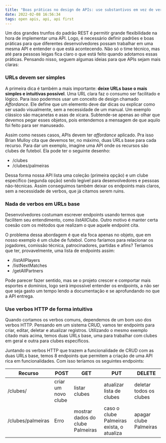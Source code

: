 ```yaml
---
title: "Boas práticas no design de APIs: use substantivos em vez de verbos"
date: 2022-02-08 16:56:34
tags: open apis, api, api first
---
```


Um dos grandes trunfos do padrão REST é permitir grande flexibilidade na hora de implementar uma API. Logo, é necessário definir padrões e boas práticas para que diferentes desenvolvedores possam trabalhar em uma mesma API e entender o que está acontecendo. Não só o time técnico, mas até para pessoas leigas fica claro o que está feito quando adotamos essas práticas. Pensando nisso, seguem algumas ideias para que APIs sejam mais claras:

### URLs devem ser simples

A primeira dica é também a mais importante: **deixe URLs base o mais simples e intuitivas possível**. Uma URL clara faz o consumo ser facilitado e lógico. Para isso podermos usar um conceito de design chamado *Affordance*. Ele define que um elemento deve dar dicas ou explicar como ser usado visualmente, sem a necessidade de um manual. Um exemplo clássico são maçanetas e asas de xícara. Subtende-se apenas ao olhar que devemos pegar esses objetos, pois entendemos a mensagem de que aquilo foi feito para ser manuseado.

Assim como nesses casos, APIs devem ter *affordance* aplicado. Pra isso Brian Mulloy cita que devemos ter, no máximo, duas URLs base para cada recurso. Para dar um exemplo, imagine uma API onde os recursos são clubes de futebol. Ela pode ter o seguinte desenho:

* /clubes
* /clubes/palmeiras

Dessa forma nossa API lista uma coleção (primeira opção) e um clube específico (segunda opção) sendo legível para desenvolvedores e pessoas não-técnicas. Assim conseguimos também deixar os endpoints mais claros, sem a necessidade de verbos, que já citamos serem ruins. 

### Nada de verbos em URLs base

Desenvolvedores costumam escrever endpoints usando termos que facilitem seu entendimento, como *listAllClubs*. Outro motivo é manter certa coesão com os métodos que realizam o que aquele endpoint cita.

O problema dessa abordagem é que ela foca apenas no objeto, que em nosso exemplo é um clube de futebol. Como faríamos para relacionar os jogadores, comissão técnica, patrocinadores, partidas e afins? Teríamos que ter, provavelmente, uma lista de endpoints assim:

* /listAllPlayers
* /listNextMatches
* /getAllPartners

Pode parecer fazer sentido, mas se o projeto crescer e comportar mais esportes e domínios, logo será impossível entender os endpoints, a não ser que seja gasto um tempo lendo a documentação e se aprofundando no que a API entrega.

### Use verbos HTTP de forma intuitiva

Quando cortamos os verbos comuns, dependemos de um bom uso dos verbos HTTP. Pensando em um sistema CRUD, vamos ter endpoints para criar, editar, deletar e atualizar registros. Utilizando o mesmo exemplo citado mais acima, temos duas URLs base, uma para trabalhar com clubes em geral e outra para clubes específicos.

Juntando os verbos HTTP que trazem a funcionalidade de CRUD com as duas URLs base, temos 8 endpoints que permitem a criação de uma API rica em funcionalidades. Com isso teríamos os seguintes endpoints:

| Recurso  |  POST | GET  | PUT  | DELETE  |
|---|---|---|---|---|
| /clubes/  |  criar um novo clube | listar clubes   | atualizar lista de clubes   | deletar todos os clubes   |
| /clubes/palmeiras  | Erro  | mostrar dados do clube Palmeiras   | caso o clube Palmeiras exista, o atualiza  | apagar clube Palmeiras   |



